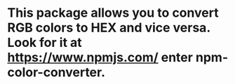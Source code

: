 # This package allows you to convert RGB colors to HEX and vice versa. Look for it at https://www.npmjs.com/ enter npm-color-converter.
